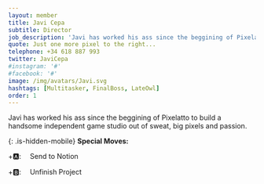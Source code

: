 ```yaml
---
layout: member
title: Javi Cepa
subtitle: Director
job_description: 'Javi has worked his ass since the beggining of Pixelatto to build a handsome independent game studio out of sweat, big pixels and passion.'
quote: Just one more pixel to the right...
telephone: +34 618 887 993
twitter: JaviCepa
#instagram: '#'
#facebook: '#'
image: /img/avatars/Javi.svg
hashtags: [Multitasker, FinalBoss, LateOwl]
order: 1
---
```


Javi has worked his ass since the beggining of Pixelatto to build a handsome independent game studio out of sweat, big pixels and passion.

{: .is-hidden-mobile}
**Special Moves:**

<div class="has-text-left is-hidden-mobile">

<i class="fas fa-arrow-down"></i>
<i class="fas fa-arrow-down" style="transform: rotateZ(-45deg);"></i>
<i class="fas fa-arrow-down" style="transform: rotateZ(-90deg);"></i>
<i class="fas fa-arrow-down" style="transform: rotateZ(-135deg);"></i>
+🅰: &emsp;Send to Notion

</div>
<div class="has-text-left is-hidden-mobile">

<i class="fas fa-arrow-right"></i>
<i class="fas fa-arrow-left"></i>
<i class="fas fa-arrow-right"></i>
<i class="fas fa-arrow-left"></i>
+🅱: &emsp;Unfinish Project

</div>
